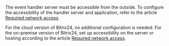 The event handler server must be accessible from the outside. To configure the accessibility of the handler server and application, refer to the article [Required network access](../api-reference/cloud-and-on-premise/network-access.md).

For the cloud version of Bitrix24, no additional configuration is needed. For the on-premise version of Bitrix24, set up accessibility on the server or hosting according to the article [Required network access](../api-reference/cloud-and-on-premise/network-access.md).
